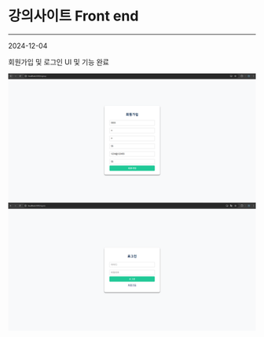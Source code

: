 # 강의사이트 Front end



<hr>

2024-12-04 

회원가입 및 로그인 UI 및 기능 완료

![회원가입 이미지](https://github.com/mingyeol1/lecture-f/blob/main/SignUp.png)
![로그인 이미지](https://github.com/mingyeol1/lecture-f/blob/main/SignIn.png)
